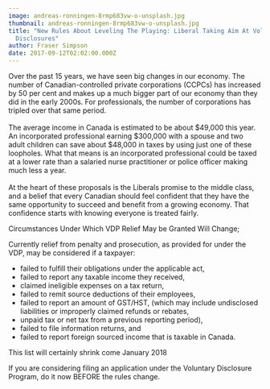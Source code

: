 ```yaml
---
image: andreas-ronningen-8rmp683vw-o-unsplash.jpg
thumbnail: andreas-ronningen-8rmp683vw-o-unsplash.jpg
title: "New Rules About Leveling The Playing: Liberal Taking Aim At Voluntary
  Disclosures"
author: Fraser Simpson
date: 2017-09-12T02:02:00.000Z
---
```

Over the past 15 years, we have seen big changes in our economy. The number of Canadian-controlled private corporations (CCPCs) has increased by 50 per cent and makes up a much bigger part of our economy than they did in the early 2000s. For professionals, the number of corporations has tripled over that same period.\
\
The average income in Canada is estimated to be about $49,000 this year. An incorporated professional earning $300,000 with a spouse and two adult children can save about $48,000 in taxes by using just one of these loopholes. What that means is an incorporated professional could be taxed at a lower rate than a salaried nurse practitioner or police officer making much less a year.\
\
At the heart of these proposals is the Liberals promise to the middle class, and a belief that every Canadian should feel confident that they have the same opportunity to succeed and benefit from a growing economy. That confidence starts with knowing everyone is treated fairly.

Circumstances Under Which VDP Relief May be Granted Will Change;

Currently relief from penalty and prosecution, as provided for under the VDP, may be considered if a taxpayer:

* failed to fulfill their obligations under the applicable act,
* failed to report any taxable income they received,
* claimed ineligible expenses on a tax return,
* failed to remit source deductions of their employees,
* failed to report an amount of GST/HST, (which may include undisclosed liabilities or improperly claimed refunds or rebates,
* unpaid tax or net tax from a previous reporting period),
* failed to file information returns, and
* failed to report foreign sourced income that is taxable in Canada.

This list will certainly shrink come January 2018

If you are considering filing an application under the Voluntary Disclosure Program, do it now BEFORE the rules change.